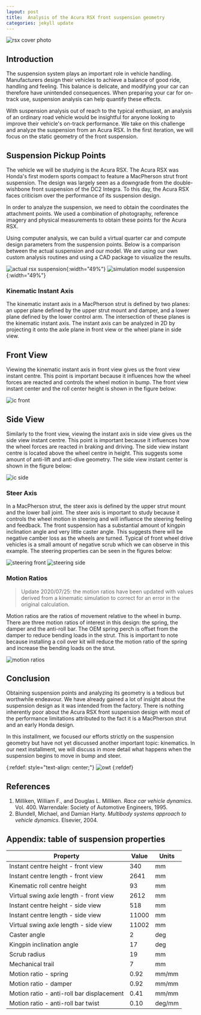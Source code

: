 ```yaml
---
layout: post
title:  Analysis of the Acura RSX front suspension geometry
categories: jekyll update
---
```


![rsx cover photo](/assets/images/2020-01-30/rsx_cover.jpg)

## Introduction

The suspension system plays an important role in vehicle handling.
Manufacturers design their vehicles to achieve a balance of good ride, handling
and feeling. This balance is delicate, and modifying your car can therefore have unintended consequences. When preparing your car for on-track use,
suspension analysis can help quantify these effects.

With suspension analysis out of reach to the typical enthusiast, an analysis of
an ordinary road vehicle would be insightful for anyone looking to improve
their vehicle's on-track performance. We take on this challenge and analyze the
suspension from an Acura RSX. In the first iteration, we will focus on the
static geometry of the front suspension.

## Suspension Pickup Points

The vehicle we will be studying is the Acura RSX. The Acura RSX was Honda's
first modern sports compact to feature a MacPherson strut front suspension. The
design was largely seen as a downgrade from the double-wishbone front
suspension of the DC2 Integra. To this day, the Acura RSX faces criticism over
the performance of its suspension design.

In order to analyze the suspension, we need to obtain the coordinates the
attachment points. We used a combination of photography, reference imagery and
physical measurements to obtain these points for the Acura RSX.

Using computer analysis, we can build a virtual quarter car and compute design
parameters from the suspension points. Below is a comparison between the actual
suspension and our model. We are using our own custom analysis routines and
using a CAD package to visualize the results.

![actual rsx suspension](/assets/images/2020-01-30/rsx_front_suspension.JPG){:width="49%"} ![simulation model suspension](/assets/images/2020-01-30/rsx-quarter-iso-resize.png){:width="49%"}

### Kinematic Instant Axis

The kinematic instant axis in a MacPherson strut is defined by two planes: an
upper plane defined by the upper strut mount and damper, and a lower plane
defined by the lower control arm. The intersection of these planes is the
kinematic instant axis. The instant axis can be analyzed in 2D by projecting it
onto the axle plane in front view or the wheel plane in side view.

## Front View

Viewing the kinematic instant axis in front view gives us the front view
instant centre. This point is important because it influences how the wheel
forces are reacted and controls the wheel motion in bump. The front view
instant center and the roll center height is shown in the figure below:

![ic front](/assets/images/2020-01-30/rsx-front-ic-markup.png)


## Side View

Similarly to the front view, viewing the instant axis in side view gives us the
side view instant centre. This point is important  because it influences how
the wheel forces are reacted in braking and driving. The side view instant
centre is located above the wheel centre in height. This suggests some amount
of anti-lift and anti-dive geometry. The side view instant center is shown in
the figure below:

![ic side](/assets/images/2020-01-30/rsx-side-ic-markup.png)

### Steer Axis

In a MacPherson strut, the steer axis is defined by the upper strut mount and
the lower ball joint. The steer axis is important to study because it controls
the wheel motion in steering and will influence the steering feeling and
feedback. The front suspension has a substantial amount of kingpin inclination
angle and very little caster angle. This suggests there will be negative camber
loss as the wheels are turned. Typical of front wheel drive vehicles is a small
amount of negative scrub which we can observe in this example. The steering
properties can be seen in the figures below:

![steering front](/assets/images/2020-01-30/rsx-front-view-steering-markup.png)
![steering side](/assets/images/2020-01-30/rsx-side-view-steering-markup.png)

### Motion Ratios

> Update 2020/07/25: the motion ratios have been updated with values derived
> from a kinematic simulation to correct for an error in the original
> calculation.

Motion ratios are the ratios of movement relative to the wheel in bump. There
are three motion ratios of interest in this design: the spring, the damper and
the anti-roll bar. The OEM spring perch is offset from the damper to reduce
bending loads in the strut. This is important to note because installing a coil
over kit will reduce the motion ratio of the spring and increase the bending
loads on the strut.

![motion ratios](/assets/images/2020-01-30/rsx-front-view-markup.png)

## Conclusion

Obtaining suspension points and analyzing its geometry is a tedious but
worthwhile endeavour. We have already gained a lot of insight about the
suspension design as it was intended from the factory. There is nothing
inherently poor about the Acura RSX front suspension design with most of the
performance limitations attributed to the fact it is a MacPherson strut and an
early Honda design.

In this installment, we focused our efforts strictly on the suspension geometry
but have not yet discussed another important topic: kinematics. In our next
installment, we will discuss in more detail what happens when the suspension
begins to move in bump and steer.

{:refdef: style="text-align: center;"}
![owt](/assets/images/2020-01-30/rsx-front-owt.gif)
{:refdef}

## References

1. Milliken, William F., and Douglas L. Milliken. _Race car vehicle dynamics_. Vol. 400. Warrendale: Society of Automotive Engineers, 1995.
1. Blundell, Michael, and Damian Harty. _Multibody systems approach to vehicle dynamics_. Elsevier, 2004.

## Appendix: table of suspension properties

| Property                                | Value | Units |
|-----------------------------------------|-------| ------|
| Instant centre height - front view      | 340   | mm    |
| Instant centre length - front view      | 2641  | mm    |
| Kinematic roll centre height            | 93    | mm    |
| Virtual swing axle length - front view  | 2612  | mm    |
| Instant centre height - side view       | 518   | mm    |
| Instant centre length - side view       | 11000 | mm    |
| Virtual swing axle length - side view   | 11002 | mm    |
| Caster angle                            | 2     | deg   |
| Kingpin inclination angle               | 17    | deg   |
| Scrub radius                            | 19    | mm    |
| Mechanical trail                        | 7     | mm    |
| Motion ratio - spring                   | 0.92  | mm/mm |
| Motion ratio - damper                   | 0.92  | mm/mm |
| Motion ratio - anti-roll bar displacement | 0.41  | mm/mm |
| Motion ratio - anti-roll bar twist      | 0.10  | deg/mm |

